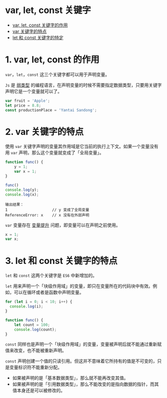 # var, let, const 关键字

- [var, let, const 关键字的作用](#1-var-let-const-的作用)
- [var 关键字的特点](#2-var-关键字的特点)
- [let 和 const 关键字的特定](#3-let-和-const-关键字的特点)


# 1. var, let, const 的作用
`var`，`let`，`const` 这三个关键字都可以用于声明变量。

`Js` 是 [弱类型](https://zh.wikipedia.org/wiki/%E5%BC%B7%E5%BC%B1%E5%9E%8B%E5%88%A5) 的编程语言，在声明变量的时候不需要指定数据类型，只要用关键字声明它是一个变量就可以了。

```js
var fruit = 'Apple';
let price = 8.8;
const productionPlace = 'Yantai Sandong';
```

# 2. var 关键字的特点
使用 `var` 关键字声明的变量其作用域是它当前的执行上下文。如果一个变量没有用 `var` 声明，那么这个变量就变成了「全局变量」。

```js
function func() {
	y = 1;
	var x = 1;
}

func()
console.log(y);
console.log(x);
```
```
输出结果：
1                    // y 变成了全局变量
ReferenceError: x    // x 没有在外部声明
```

`var` 变量存在 [变量提升](https://developer.mozilla.org/zh-CN/docs/Web/JavaScript/Reference/Statements/var#%E5%8F%98%E9%87%8F%E6%8F%90%E5%8D%87) 问题，即变量可以在声明之前使用。

```js
x = 1;
var x;
```

# 3. let 和 const 关键字的特点
`let` 和 `const` 这两个关键字是 `ES6` 中新增加的。

`let` 用来声明一个「块级作用域」的变量，即只在变量所在的代码块中有效。例如，可以在循环或者是函数中声明变量。

```js
for (let i = 0; i < 10; i++) {
  console.log(i);
}
```

```js
function func() {
	let count = 100;
	console.log(count);
}
```

`const` 同样也是声明一个「块级作用域」的变量，变量被声明后就不能通过重新赋值来改变，也不能被重新声明。

`const` 声明创建一个值的只读引用。但这并不意味着它所持有的值是不可变的，只是变量标识符不能重新分配。

- 如果被声明的是「基本数据类型」，那么就不能再改变其值。
- 如果被声明的是「引用数据类型」，那么不能改变的是指向数据的指针，而其值本身还是可以被修改的。

